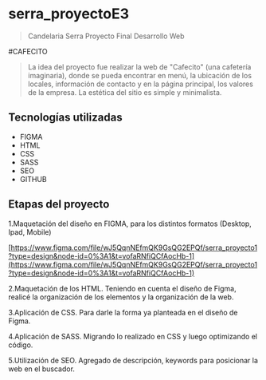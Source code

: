 # serra_proyectoE3
 
> Candelaria Serra 
> Proyecto Final
> Desarrollo Web

#CAFECITO

> La idea del proyecto fue realizar la web de "Cafecito" (una cafetería imaginaria), donde se pueda encontrar en menú, la ubicación de los locales, información de contacto y en la página principal, los valores de la empresa. La estética del sitio es simple y minimalista.

## Tecnologías utilizadas
- FIGMA
- HTML
- CSS
- SASS
- SEO
- GITHUB

## Etapas del proyecto

1.Maquetación del diseño en FIGMA, para los distintos formatos (Desktop, Ipad, Mobile)

[https://www.figma.com/file/wJ5QqnNEfmQK9GsQG2EPQf/serra_proyecto1?type=design&node-id=0%3A1&t=vofaRNfiQCfAocHb-1](https://www.figma.com/file/wJ5QqnNEfmQK9GsQG2EPQf/serra_proyecto1?type=design&node-id=0%3A1&t=vofaRNfiQCfAocHb-1)

2.Maquetación de los HTML. Teniendo en cuenta el diseño de Figma, realicé la organización de los elementos y la organización de la web.

3.Aplicación de CSS. Para darle la forma ya planteada en el diseño de Figma.

4.Aplicación de SASS. Migrando lo realizado en CSS y luego optimizando el código.

5.Utilización de SEO. Agregado de descripción, keywords para posicionar la web en el buscador.